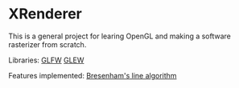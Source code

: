 # XRenderer
 This is a general project for learing OpenGL and making a software rasterizer from scratch.

 Libraries:
 [GLFW](https://www.glfw.org/download.html)
 [GLEW](http://glew.sourceforge.net/)


 Features implemented:
 [Bresenham's line algorithm](https://zh.wikipedia.org/wiki/%E5%B8%83%E9%9B%B7%E6%A3%AE%E6%BC%A2%E5%A7%86%E7%9B%B4%E7%B7%9A%E6%BC%94%E7%AE%97%E6%B3%95)
